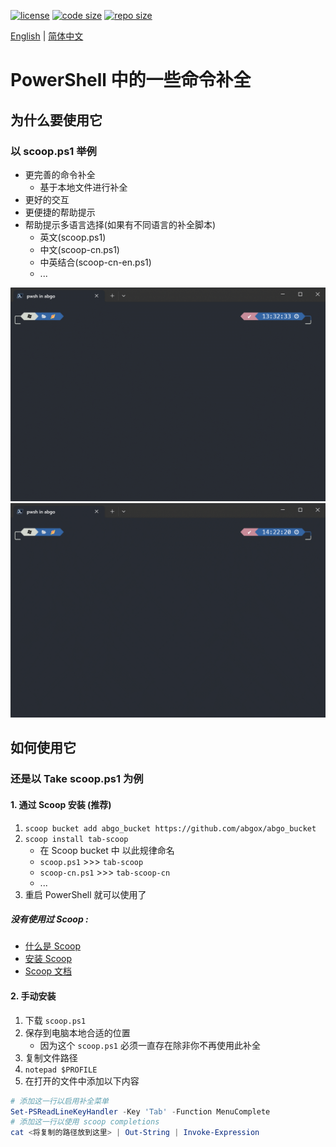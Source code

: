 [![license](https://img.shields.io/github/license/abgox/PS-completions)](https://github.com/ivaquero/scoopet/blob/master/LICENSE)
[![code size](https://img.shields.io/github/languages/code-size/abgox/PS-completions.svg)](https://img.shields.io/github/languages/code-size/abgox/PS-completions.svg)
[![repo size](https://img.shields.io/github/repo-size/abgox/PS-completions.svg)](https://img.shields.io/github/repo-size/abgox/PS-completions.svg)

<p align="left">
<a href="README.md">English</a> |
<a href="README-CN.md">简体中文</a>
</p>

# PowerShell 中的一些命令补全

## 为什么要使用它

### 以 scoop.ps1 举例

-   更完善的命令补全
    -   基于本地文件进行补全
-   更好的交互
-   更便捷的帮助提示
-   帮助提示多语言选择(如果有不同语言的补全脚本)
    -   英文(scoop.ps1)
    -   中文(scoop-cn.ps1)
    -   中英结合(scoop-cn-en.ps1)
    -   ...

![scoop demo1](./scoop/demo.gif)
![scoop demo2](./scoop/demo2.gif)

## 如何使用它

### 还是以 Take scoop.ps1 为例

#### 1. 通过 Scoop 安装 (推荐)
1. `scoop bucket add abgo_bucket https://github.com/abgox/abgo_bucket`
2. `scoop install tab-scoop`
    - 在 Scoop bucket 中 以此规律命名
    - `scoop.ps1`  >>> `tab-scoop`
    - `scoop-cn.ps1` >>> `tab-scoop-cn`
    - ...
3. 重启 PowerShell 就可以使用了

##### 没有使用过 Scoop :

-   [什么是 Scoop](https://github.com/ScoopInstaller/Scoop)
-   [安装 Scoop](https://github.com/ScoopInstaller/Install)
-   [Scoop 文档](https://github.com/ScoopInstaller/Scoop/wiki)


#### 2. 手动安装

1. 下载 `scoop.ps1`
2. 保存到电脑本地合适的位置
    - 因为这个 `scoop.ps1` 必须一直存在除非你不再使用此补全
3. 复制文件路径
4. `notepad $PROFILE`
5. 在打开的文件中添加以下内容

```powershell
# 添加这一行以启用补全菜单
Set-PSReadLineKeyHandler -Key 'Tab' -Function MenuComplete
# 添加这一行以使用 scoop completions
cat <将复制的路径放到这里> | Out-String | Invoke-Expression
```

